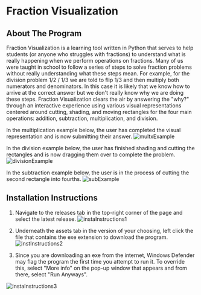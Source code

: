 # Fraction Visualization

## About The Program
Fraction Visualization is a learning tool written in Python that serves to help students (or anyone who struggles with fractions) to understand what is really happening when we perform operations on fractions. Many of us were taught in school to follow a series of steps to solve fraction problems without really understanding what these steps mean. For example, for the division problem 1/2 / 1/3 we are told to flip 1/3 and then multiply both numerators and denominators. In this case it is likely that we know how to arrive at the correct answer but we don't really know why we are doing these steps. Fraction Visualization clears the air by answering the "why?" through an interactive experience using various visual representations centered around cutting, shading, and moving rectangles for the four main operations: addition, subtraction, multiplication, and division.


In the multiplication example below, the user has completed the visual representation and is now submitting their answer.
![multxExample](https://user-images.githubusercontent.com/46041406/114633968-89bc2f80-9c8f-11eb-98c3-bd8d4b2754f5.png)

In the division example below, the user has finished shading and cutting the rectangles and is now dragging them over to complete the problem.
![divisionExample](https://user-images.githubusercontent.com/46041406/114634048-b96b3780-9c8f-11eb-9c38-8ac2bb3fe9cb.png)

In the subtraction example below, the user is in the process of cutting the second rectangle into fourths.
![subExample](https://user-images.githubusercontent.com/46041406/114634088-cd169e00-9c8f-11eb-950e-b30897c56191.png)

## Installation Instructions
1) Navigate to the releases tab in the top-right corner of the page and select the latest release.
![instaInstructions1](https://user-images.githubusercontent.com/46041406/114757260-9e4d0600-9d29-11eb-828c-2982c9c6cb81.png)

2) Underneath the assets tab in the version of your choosing, left click the file that contains the exe extension to download the program.
![instInstructions2](https://user-images.githubusercontent.com/46041406/114757794-495dbf80-9d2a-11eb-9bc1-91a984092d60.png)

3) Since you are downloading an exe from the internet, Windows Defender may flag the program the first time you attempt to run it. To override this, select "More info" on the pop-up window that appears and from there, select "Run Anyways".

![instaInstructions3](https://user-images.githubusercontent.com/46041406/114758722-4c0ce480-9d2b-11eb-9ae2-96a0dd08a8fa.png)

